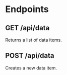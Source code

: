 # Endpoints

## GET /api/data

Returns a list of data items.

## POST /api/data

Creates a new data item.
